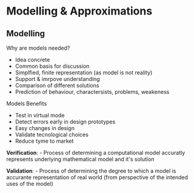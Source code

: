 # Modelling & Approximations

## Modelling

Why are models needed?
- Idea concrete
- Common basis for discussion
- Simplfied, finite representation (as model is not reality)
- Support & imrpove understanding
- Comparison of different solutions
- Prediction of behaviour, charactersists, problems, weakeness

Models Benefits
- Test in virtual mode
- Detect errors early in design prototypes
- Easy changes in design
- Validate tecnological choices
- Reduce tyme to market

**Verification**:
    - Process of determining a computational model accuratly represents underlying mathematical model and it's solution

**Validation**:
    - Process of determining the degree to which a model is accurante representation of real world (from perspective of the intended uses of the model)

